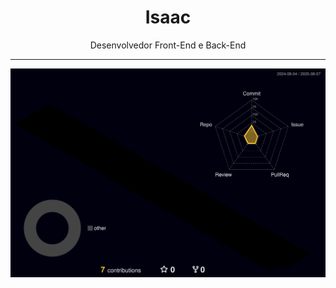 <h1 align="center">Isaac</h1>

<p align="center">
  Desenvolvedor Front-End e Back-End
</p>

---

![](profile-3d-contrib/profile-night-rainbow.svg)

